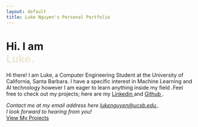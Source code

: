 ```yaml
---
layout: default
title: Luke Nguyen's Personal Portfolio
---
```


<html lang = "en">
    <head>
        <meta charset="UTF-8">
        <meta name="viewport" content="width=device-width, initial-scale=1.0">
    </head>
    <body>
        <h1> Hi. I am <br> <span style="color:#EDE8D0; font-weight:bold;">Luke.</span> </h1>
    <p> Hi there! I am Luke, a Computer Engineering Student at the University of California, Santa Barbara. I have a specific interest in Machine Learning and AI technology however I am eager to learn anything inside my field
        .Feel free to check out my projects; here are my <a href="https://www.linkedin.com/in/luke-anh-nguyen/" target="_blank" rel="noopener noreferrer"> Linkedin </a> and <a href="https://github.com/Luke-Nguyen12" target="_blank" rel="noopener noreferrer">Github </a>.
    </p>
    <address> 
        Contact me at my email address here <a href= "mailto:lukenguyen@ucsb.edu"> lukenguyen@ucsb.edu </a>. <br>
        I look forward to hearing from you!
    </address>
    <a href="/projects/" class="button-link">View My Projects</a>
    </body>

</html>